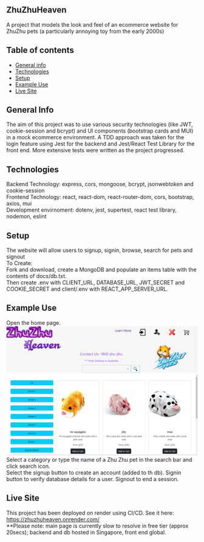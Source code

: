 
## ZhuZhuHeaven
A project that models the look and feel of an ecommerce website for ZhuZhu pets (a particularly annoying toy from the early 2000s)
## Table of contents
* [General info](#general-info)
* [Technologies](#technologies)
* [Setup](#setup)
* [Example Use](#example-use)
* [Live Site](#live-site)

## General Info
The aim of this project was to use various security technologies (like JWT, cookie-session and bcrypt) and UI components (bootstrap cards and MUI) in a mock ecommerce environment. A TDD approach was taken for the login feature using Jest for the backend and Jest/React Test Library for the front end. More extensive tests were written as the project progressed. <br>

## Technologies
Backend Technology: express, cors, mongoose, bcrypt, jsonwebtoken and cookie-session <br>
Frontend Technology: react, react-dom, react-router-dom, cors, bootstrap, axios, mui <br>
Development envirnoment: dotenv, jest, supertest, react test library, nodemon, eslint <br>
## Setup
The website will allow users to signup, signin, browse, search for pets and signout <br>
To Create: <br> Fork and download, create a MongoDB and populate an items table with the contents of docs/db.txt. <br> 
Then create .env with CLIENT_URL, DATABASE_URL, JWT_SECRET and COOKIE_SECRET and client/.env with REACT_APP_SERVER_URL.<br>
## Example Use
Open the home page. <br>
![Zhuzhu](/docs/logo.png?raw=true "Home Page") <br>
Select a category or type the name of a Zhu Zhu pet in the search bar and click search icon. <br>
Select the signup button to create an account (added to th db). Signin button to verify database details for a user. Signout to end a session.
## Live Site
This project has been deployed on render using CI/CD. See it here:
https://zhuzhuheaven.onrender.com/ <br>
**Please note: main page is currently slow to resolve in free tier (approx 20secs); backend and db hosted in Singapore, front end global.

